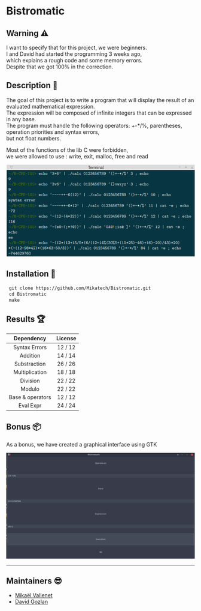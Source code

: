 # Bistromatic

## Warning :warning:

I want to specify that for this project, we were beginners.\
I and David had started the programming 3 weeks ago,\
which explains a rough code and some memory errors. \
Despite that we got 100% in the correction.

## Description :sunrise_over_mountains:

The goal of this project is to write a program that will display the result of an evaluated mathematical expression.\
The expression will be composed of infinite integers that can be expressed in any base.\
The program must handle the following operators: +-*/%, parentheses, operation priorities and syntax errors,\
but not float numbers.

Most of the functions of the lib C were forbidden,\
we were allowed to use : write, exit, malloc, free and read

![Exemple](./assets/exemple.png)

## Installation :mag_right:

```
 git clone https://github.com/Mikatech/Bistromatic.git
 cd Bistromatic
 make
```

## Results :trophy:

|                          Dependency                        |      License       |
|:----------------------------------------------------------:|:------------------:|
|           Syntax Errors | 12 / 12 |
| Addition    | 14 / 14        |
| Substraction          | 26 / 26        |
| Multiplication | 18 / 18  |
|Division|22 / 22|
|Modulo|22 / 22|
|Base & operators | 12 / 12 |
|Eval Expr| 24 / 24 |

## Bonus :package:

As a bonus, we have created a graphical interface using GTK

![Bonus](./assets/bonus.png)


------------
## Maintainers :sunglasses:

 - [Mikaël Vallenet](https://github.com/Mikatech)
 - [David Gozlan](https://github.com/Davphla)
